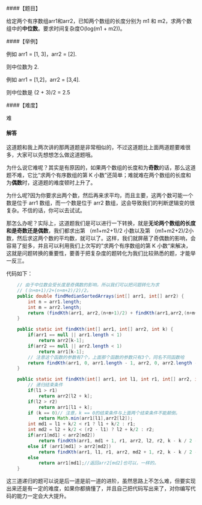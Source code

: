 ####【题目】

给定两个有序数组arr1和arr2，已知两个数组的长度分别为 m1 和 m2，求两个数组中的**中位数**。要求时间复杂度O(log(m1 + m2))。

####【举例】

例如 arr1 = [1, 3]，arr2 = [2].

则中位数为 2.

例如 arr1 = [1,2]，arr2 = [3,4].

则中位数是 (2 + 3)/2 = 2.5

####【难度】

难

#### 解答

这道题和我上两次讲的那两道题是非常相似的，不过这道题比上面两道题要难很多，大家可以先想想怎么做这道题哦。

为什么说它难呢？其实是有原因的，如果两个数组的长度和为**奇数**的话，那么这道题不难，它比“求两个有序数组的第 K 小数”还简单；难就难在两个数组的长度和为**偶数**时，这道题的难度顿时上升了。

为什么呢?因为你要求出两个数，然后再来求平均，而且主要，这两个数可能一个数是位于 arr1 数组，而一个数是位于 arr2 数组，这会导致我们的判断逻辑变的很复杂。不信的话，你可以去试试。

那怎么办呢？实际上，这道题我们是可以进行一下转换，就是**无论两个数组的长度和是奇数还是偶数**，我们都求出第 （m1+m2+1)/2 小数以及第 （m1+m2+2)/2小数，然后求这两个数的平均数，就可以了。这样，我们就屏蔽了奇偶数的影响，会容易了挺多，并且可以利用我们上次写的”求两个有序数组的第 K 小数“来解决，这就是问题转换的重要性，要善于把复杂度的题转化为我们比较熟悉的题，才能举一反三。





代码如下：

```java
    // 由于中位数会受长度是奇偶数的影响，所以我们可以把问题转化为求
    // (（n+m+1)/2+(n+m+2)/2)/2。
    public double findMedianSortedArrays(int[] arr1, int[] arr2) {
        int n = arr1.length;
        int m = arr2.length;
        return (findKth(arr1, arr2,(n+m+1)/2) + findKth(arr1,arr2,(n+m+2)/2)) /2;
    }

    public static int findKth(int[] arr1, int[] arr2, int k) {
        if(arr1 == null || arr1.length < 1)
            return arr2[k-1];
        if(arr2 == null || arr2.length < 1)
            return arr1[k-1];
        // 注意这个函数的参数有7个，上面那个函数的参数只有3个，同名不同函数哈
        return findKth(arr1, 0, arr1.length - 1, arr2, 0, arr2.length - 1, k - 1);
    }

    public static int findKth(int[] arr1, int l1, int r1, int[] arr2, int l2, int r2, int k) {
        // 递归结束条件
        if(l1 > r1)
            return arr2[l2 + k];
        if(l2 > r2)
            return arr1[l1 + k];
        if (k == 0)// 注意，k == 0的结束条件与上面两个结束条件不能颠倒。
            return Math.min(arr1[l1],arr2[l2]);
        int md1 = l1 + k/2 < r1 ? l1 + k/2 : r1;
        int md2 = l2 + k/2 < (r2 - l1) ? l2 + k/2 : r2;
        if(arr1[md1] < arr2[md2])
            return findKth(arr1, md1 + 1, r1, arr2, l2, r2, k - k / 2 - 1);
        else if (arr1[md1] > arr2[md2])
            return findKth(arr1, l1, r1, arr2, md2 + 1, r2, k - k / 2 - 1);
        else
            return arr1[md1];//返回arr2[md2]也可以，一样的。
    }
````
这三道递归的题可以说是后一道是前一道的进阶，虽然思路上不怎么难，但要实现出来还是有一定的难度，如果你都搞懂了，并且自己把代码写出来了，对你编写代码的能力一定会大大提升。




